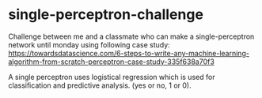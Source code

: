 # single-perceptron-challenge
Challenge between me and a classmate who can make a single-perceptron network until monday using following case study:
https://towardsdatascience.com/6-steps-to-write-any-machine-learning-algorithm-from-scratch-perceptron-case-study-335f638a70f3

A single perceptron uses logistical regression which is used for classification and predictive analysis. (yes or no, 1 or 0). 
